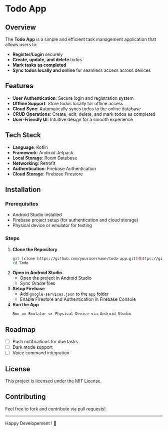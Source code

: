 # Todo App

## Overview
The **Todo App** is a simple and efficient task management application that allows users to:
- **Register/Login** securely
- **Create, update, and delete** todos
- **Mark tasks as completed**
- **Sync todos locally and online** for seamless access across devices

## Features
- **User Authentication**: Secure login and registration system
- **Offline Support**: Store todos locally for offline access
- **Cloud Sync**: Automatically syncs todos to the online database
- **CRUD Operations**: Create, edit, delete, and mark todos as completed
- **User-Friendly UI**: Intuitive design for a smooth experience

## Tech Stack
- **Language**: Kotlin
- **Framework**: Android Jetpack
- **Local Storage**: Room Database
- **Networking**: Retrofit
- **Authentication**: Firebase Authentication
- **Cloud Storage**: Firebase Firestore

## Installation
### Prerequisites
- Android Studio installed
- Firebase project setup (for authentication and cloud storage)
- Physical device or emulator for testing

### Steps
1. **Clone the Repository**
   ```sh
   git [clone https://github.com/yourusername/todo-app.git](https://github.com/chaitanyak-iitkgp/Todo.git)
   cd Todo
   ```
2. **Open in Android Studio**
   - Open the project in Android Studio
   - Sync Gradle files
3. **Setup Firebase**
   - Add `google-services.json` to the `app` folder
   - Enable Firestore and Authentication in Firebase Console
4. **Run the App**
   ```sh
   Run on Emulator or Physical Device via Android Studio
   ```

## Roadmap
- [ ] Push notifications for due tasks
- [ ] Dark mode support
- [ ] Voice command integration

## License
This project is licensed under the MIT License.

## Contributing
Feel free to fork and contribute via pull requests!

---
Happy Developement ! 🚀
